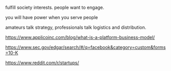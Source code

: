 


fulfill society interests.
people want to engage.

you will have power when you serve people

amateurs talk strategy, professionals talk logistics and distribution.

https://www.applicoinc.com/blog/what-is-a-platform-business-model/

https://www.sec.gov/edgar/search/#/q=facebook&category=custom&forms=10-K

https://www.reddit.com/r/startups/